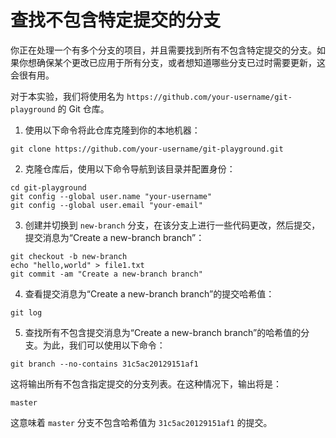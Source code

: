 # 查找不包含特定提交的分支

你正在处理一个有多个分支的项目，并且需要找到所有不包含特定提交的分支。如果你想确保某个更改已应用于所有分支，或者想知道哪些分支已过时需要更新，这会很有用。

对于本实验，我们将使用名为 `https://github.com/your-username/git-playground` 的 Git 仓库。

1. 使用以下命令将此仓库克隆到你的本地机器：

```shell
git clone https://github.com/your-username/git-playground.git
```

2. 克隆仓库后，使用以下命令导航到该目录并配置身份：

```shell
cd git-playground
git config --global user.name "your-username"
git config --global user.email "your-email"
```

3. 创建并切换到 `new-branch` 分支，在该分支上进行一些代码更改，然后提交，提交消息为“Create a new-branch branch”：

```shell
git checkout -b new-branch
echo "hello,world" > file1.txt
git commit -am "Create a new-branch branch"
```

4. 查看提交消息为“Create a new-branch branch”的提交哈希值：

```shell
git log
```

5. 查找所有不包含提交消息为“Create a new-branch branch”的哈希值的分支。为此，我们可以使用以下命令：

```shell
git branch --no-contains 31c5ac20129151af1
```

这将输出所有不包含指定提交的分支列表。在这种情况下，输出将是：

```shell
master
```

这意味着 `master` 分支不包含哈希值为 `31c5ac20129151af1` 的提交。

